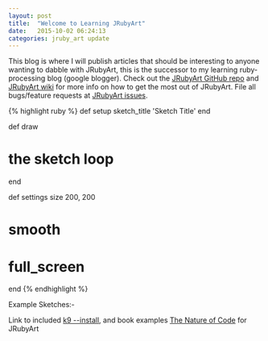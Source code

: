 ```yaml
---
layout: post
title:  "Welcome to Learning JRubyArt"
date:   2015-10-02 06:24:13
categories: jruby_art update
---
```


This blog is where I will publish articles that should be interesting to anyone wanting to dabble with JRubyArt, this is the successor to my learning ruby-processing blog (google blogger).  Check out the [JRubyArt GitHub repo][repo] and [JRubyArt wiki][wiki] for more info on how to get the most out of JRubyArt. File all bugs/feature requests at [JRubyArt issues][issues].

{% highlight ruby %}
def setup
  sketch_title 'Sketch Title'
end

def draw
  # the sketch loop
end

def settings
  size 200, 200
  # smooth
  # full_screen
end
{% endhighlight %}

Example Sketches:-

Link to included [k9 --install][examples], and book examples [The Nature of Code][nature] for JRubyArt

[repo]: https://github.com/ruby-processing/JRubyArt
[issues]: https://github.com/ruby-processing/JRubyArt/issues
[wiki]: https://github.com/ruby-processing/JRubyArt/wiki
[nature]: https://github.com/ruby-processing/The-Nature-of-Code-for-JRubyArt
[examples]: https://github.com/ruby-processing/JRubyArt-examples
